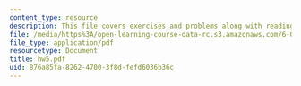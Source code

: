 ```yaml
---
content_type: resource
description: This file covers exercises and problems along with reading and announcements.
file: /media/https%3A/open-learning-course-data-rc.s3.amazonaws.com/6-021j-quantitative-physiology-cells-and-tissues-fall-2004/876a85fa826247003f8dfefd6036b36c_hw5.pdf
file_type: application/pdf
resourcetype: Document
title: hw5.pdf
uid: 876a85fa-8262-4700-3f8d-fefd6036b36c
---
```

